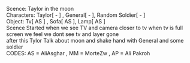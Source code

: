 Scence: Taylor in the moon<br/>
Characters: Taylor[  -  ] , General[  -  ], Random Soldier[  -  ]<br/>
Object: Tv[  AS  ] , Sofa[  AS  ], Lamp[  AS  ]<br/>
Scence Started when we see TV and camera closer to tv when tv is full screen  we feel we dont see tv and layer gone<br/>
after this Tylor Talk about moon and shake hand with General and some soldier <br/>
CODES: AS = AliAsghar , MM = MorteZw , AP = Ali Pakroh
